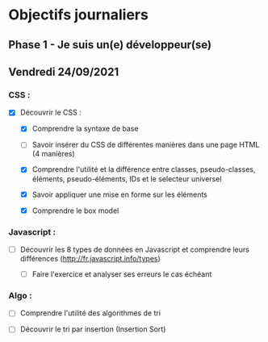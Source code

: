 # Objectifs journaliers

## Phase 1 - Je suis un(e) développeur(se)


## Vendredi 24/09/2021


### CSS :

* [x] Découvrir le CSS :
  * [x] Comprendre la syntaxe de base
  * [ ] Savoir insérer du CSS de différentes manières dans une page HTML (4 manières)
  * [x] Comprendre l'utilité et la différence entre classes, pseudo-classes, éléments, pseudo-éléments,  IDs et le selecteur universel
  * [x] Savoir appliquer une mise en forme sur les éléments 
  * [x] Comprendre le box model


### Javascript :

  * [ ] Découvrir les 8 types de données en Javascript et comprendre leurs différences (http://fr.javascript.info/types)
    * [ ] Faire l'exercice et analyser ses erreurs le cas échéant


### Algo : 

  * [ ] Comprendre l'utilité des algorithmes de tri
  * [ ] Découvrir le tri par insertion (Insertion Sort)


